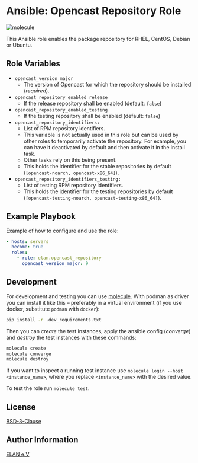 Ansible: Opencast Repository Role
=================================

![molecule](https://github.com/elan-ev/opencast_repository/actions/workflows/molecule.yml/badge.svg)

This Ansible role enables the package repository for RHEL, CentOS, Debian or Ubuntu.


Role Variables
--------------

- `opencast_version_major`
  - The version of Opencast for which the repository should be installed (_required_).
- `opencast_repository_enabled_release`
  - If the release repository shall be enabled (default: `false`)
- `opencast_repository_enabled_testing`
  - If the testing repository shall be enabled (default: `false`)
- `opencast_repository_identifiers:`
  - List of RPM repository identifiers.
  - This variable is not actually used in this role but can be used by other roles to temporarily activate the repository.
    For example, you can have it deactivated by default and then activate it in the install task.
  - Other tasks rely on this being present.
  - This holds the identifier for the stable repositories by default (`[opencast-noarch, opencast-x86_64]`).
- `opencast_repository_identifiers_testing:`
  - List of testing RPM repository identifiers.
  - This holds the identifier for the testing repositories by default (`[opencast-testing-noarch, opencast-testing-x86_64]`).


Example Playbook
----------------

Example of how to configure and use the role:

```yaml
- hosts: servers
  become: true
  roles:
    - role: elan.opencast_repository
      opencast_version_major: 9
```

Development
-----------

For development and testing you can use [molecule](https://molecule.readthedocs.io/en/latest/).
With podman as driver you can install it like this – preferably in a virtual environment (if you use docker, substitute `podman` with `docker`):

```bash
pip install -r .dev_requirements.txt
```

Then you can *create* the test instances, apply the ansible config (*converge*) and *destroy* the test instances with these commands:

```bash
molecule create
molecule converge
molecule destroy
```

If you want to inspect a running test instance use `molecule login --host <instance_name>`, where you replace `<instance_name>` with the desired value.

To test the role run `molecule test`.

License
-------

[BSD-3-Clause](LICENSE)

Author Information
------------------

[ELAN e.V](https://elan-ev.de/)
